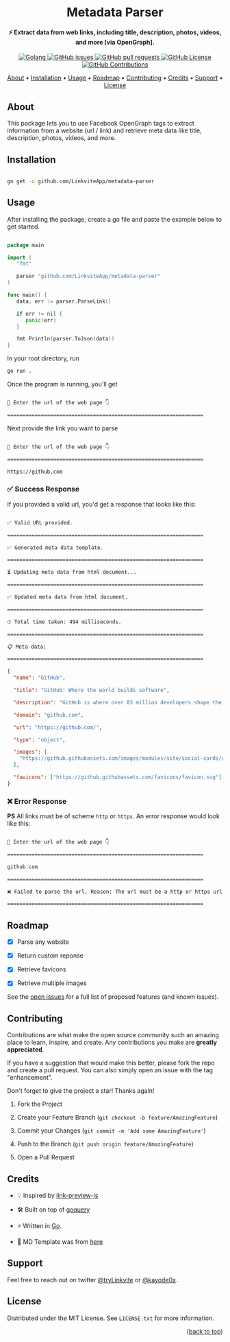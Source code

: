 <div  id="top"></div>

<!-- PROJECT INTRO -->
<br />
<div  align="center">
<h1  align="center">Metadata Parser</h1>
</div>

<h4  align="center">⚡️ Extract data from web links, including title, description, photos, videos, and more [via OpenGraph].</h4>

<p align="center">
    <a href="https://github.com/golang/go">
    <img src="https://img.shields.io/badge/Go-v1.8-blue.svg"
         alt="Golang">
    <a href="https://github.com/LinkviteApp/metadata-parser/issues">
    <img src="https://img.shields.io/github/issues/LinkviteApp/metadata-parser.svg"
         alt="GitHub issues">
    <a href="https://github.com/LinkviteApp/metadata-parser/pulls">
    <img src="https://img.shields.io/github/issues-pr-raw/LinkviteApp/metadata-parser.svg?&logo=github&logoColor=white"
         alt="GitHub pull requests">
    <a href="https://opensource.org/licenses/MIT">
    <img src="https://img.shields.io/badge/license-MIT-blue.svg"
         alt="GitHub License">
    <a href="https://github.com/LinkviteApp/metadata-parser/issues/new?labels=enhancement">
    <img src="https://img.shields.io/badge/PRs-welcome-brightgreen.svg?style=shields"
        alt="GitHub Contributions">
</p>

<p  align="center">
    <a  href="#about">About</a> •
    <a  href="#installation">Installation</a> •
    <a  href="#usage">Usage</a> •
    <a  href="#roadmap">Roadmap</a> •
    <a  href="#contributing">Contributing</a> •
    <a  href="#credits">Credits</a> •
    <a  href="#support">Support</a> •
    <a  href="#license">License</a>
</p>



<!-- ABOUT THE PROJECT -->
## About

This package lets you to use Facebook OpenGraph tags to extract information from a website (url / link) and retrieve meta data like title, description, photos, videos, and more.



<!-- INSTALLATION -->
## Installation


```sh

go get -u github.com/LinkviteApp/metadata-parser

```



<!-- USAGE EXAMPLES -->
## Usage

After installing the package, create a go file and paste the example below to get started.

```go

package main

import (
   "fmt"

   parser "github.com/LinkviteApp/metadata-parser"
)

func main() {
   data, err := parser.ParseLink()

   if err != nil {
      panic(err)
   }

   fmt.Println(parser.ToJson(data))
}

```
        
In your root directory, run

```sh
go run .
```
        
Once the program is running, you'll get

```sh

👋 Enter the url of the web page 👇

================================================================

```

Next provide the link you want to parse

```sh

👋 Enter the url of the web page 👇

================================================================

https://github.com

```


### ✅ Success Response

If you provided a valid url, you'd get a response that looks like this:

```sh

✅ Valid URL provided.

================================================================

✅ Generated meta data template.

================================================================

⏳ Updating meta data from html document...

================================================================

✅ Updated meta data from html document.

================================================================

⏱ Total time taken: 494 milliseconds.

================================================================

📋 Meta data:

================================================================

```

```json
{
  "name": "GitHub",

  "title": "GitHub: Where the world builds software",

  "description": "GitHub is where over 83 million developers shape the future of software, together. Contribute to the open source community, manage your Git repositories, review code like a pro, track bugs and feat...",

  "domain": "github.com",

  "url": "https://github.com/",

  "type": "object",

  "images": [
    "https://github.githubassets.com/images/modules/site/social-cards/github-social.png"
  ],

  "favicons": ["https://github.githubassets.com/favicons/favicon.svg"]
}
```


### ❌ Error Response

**PS** All links must be of scheme `http` or `https`. An error response would look like this:

```sh

👋 Enter the url of the web page 👇

================================================================

github.com

================================================================

❌ Failed to parse the url. Reason: The url must be a http or https url.

================================================================

```



<!-- ROADMAP -->
## Roadmap

- [x] Parse any website

- [x] Return custom reponse

- [x] Retrieve favicons

- [x] Retrieve multiple images

See the [open issues](https://github.com/LinkviteApp/metadata-parser/issues) for a full list of proposed features (and known issues).



<!-- CONTRIBUTING -->
## Contributing

Contributions are what make the open source community such an amazing place to learn, inspire, and create. Any contributions you make are **greatly appreciated**.

If you have a suggestion that would make this better, please fork the repo and create a pull request. You can also simply open an issue with the tag "enhancement".

Don't forget to give the project a star! Thanks again!

1. Fork the Project

2. Create your Feature Branch (`git checkout -b feature/AmazingFeature`)

3. Commit your Changes (`git commit -m 'Add some AmazingFeature'`)

4. Push to the Branch (`git push origin feature/AmazingFeature`)

5. Open a Pull Request



<!-- CREDITS -->
## Credits

- 💡 Inspired by [link-preview-js](https://github.com/ospfranco/link-preview-js)

- 🛠 Built on top of [goquery](github.com/PuerkitoBio/goquery)

- ⚡️ Written in [Go](https://go.dev/).

- 📝 MD Template was from [here](https://github.com/othneildrew/Best-README-Template)



<!-- SUPPORT -->
## Support

Feel free to reach out on twitter [@tryLinkvite](https://twitter.com/tryLinkvite) or [@kayode0x](https://twitter.com/kayode0x).



<!-- LICENSE -->
## License

Distributed under the MIT License. See `LICENSE.txt` for more information.

<p  align="right">(<a  href="#top">back to top</a>)</p>
